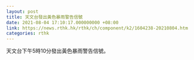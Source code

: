 ```yaml
---
layout: post
title: 天文台發出黃色暴雨警告信號
date: 2021-08-04 17:10:17.000000000 +08:00
link: https://news.rthk.hk/rthk/ch/component/k2/1604238-20210804.htm
categories: rthk
---
```


天文台下午5時10分發出黃色暴雨警告信號。
